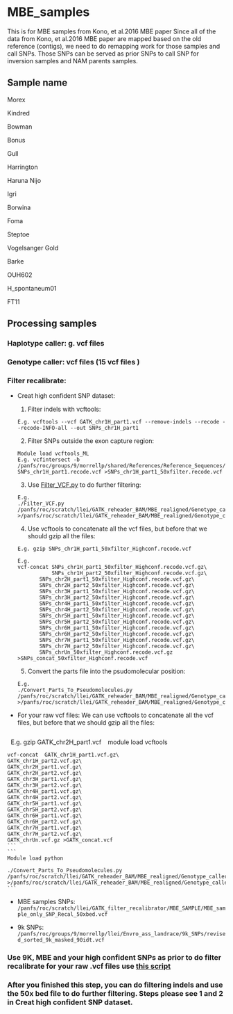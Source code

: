 # MBE_samples
This is for MBE samples from Kono, et al.2016 MBE paper
Since all of the data from Kono, et al.2016 MBE paper are mapped based on the old reference (contigs), we need to do remapping work
for those samples and call SNPs. Those SNPs can be served as prior SNPs to call SNP for inversion samples and NAM parents samples.

## Sample name

Morex

Kindred

Bowman

Bonus

Gull

Harrington

Haruna Nijo

Igri

Borwina

Foma

Steptoe

Vogelsanger Gold

Barke

OUH602

H_spontaneum01

FT11

##   Processing samples
### Haplotype caller:  g. vcf files

### Genotype caller: vcf files (15 vcf files )

### Filter recalibrate:

-   Creat high confident SNP dataset:

	1. Filter indels with vcftools:
    ```
	E.g. vcftools --vcf GATK_chr1H_part1.vcf --remove-indels --recode --recode-INFO-all --out SNPs_chr1H_part1
    ```
	2. Filter SNPs outside the exon capture region:
    ```
    Module load vcftools_ML
	E.g. vcfintersect -b /panfs/roc/groups/9/morrellp/shared/References/Reference_Sequences/Barley/Morex/captured_50x_partsRef.bed SNPs_chr1H_part1.recode.vcf >SNPs_chr1H_part1_50xfilter.recode.vcf
    ```
	3. Use [Filter_VCF.py](https://github.com/TomJKono/Misc_Utils/blob/master/Filter_VCF.py) to do further filtering:
    ```
	E.g. 
	./Filter_VCF.py /panfs/roc/scratch/llei/GATK_reheader_BAM/MBE_realigned/Genotype_caller/SNPs_chr1H_part1_50xfilter.recode.vcf >/panfs/roc/scratch/llei/GATK_reheader_BAM/MBE_realigned/Genotype_caller/High_confidentVCF/SNPs_chr1H_part1_50xfilter_Highconf.recode.vcf
    ```
	4. Use vcftools to concatenate all the vcf files, but before that we should gzip all the files: 
    ```
	E.g. gzip SNPs_chr1H_part1_50xfilter_Highconf.recode.vcf

	E.g. 
	vcf-concat SNPs_chr1H_part1_50xfilter_Highconf.recode.vcf.gz\ 
	           SNPs_chr1H_part2_50xfilter_Highconf.recode.vcf.gz\
		   SNPs_chr2H_part1_50xfilter_Highconf.recode.vcf.gz\
		   SNPs_chr2H_part2_50xfilter_Highconf.recode.vcf.gz\
		   SNPs_chr3H_part1_50xfilter_Highconf.recode.vcf.gz\
		   SNPs_chr3H_part2_50xfilter_Highconf.recode.vcf.gz\
		   SNPs_chr4H_part1_50xfilter_Highconf.recode.vcf.gz\
		   SNPs_chr4H_part2_50xfilter_Highconf.recode.vcf.gz\
		   SNPs_chr5H_part1_50xfilter_Highconf.recode.vcf.gz\
		   SNPs_chr5H_part2_50xfilter_Highconf.recode.vcf.gz\
		   SNPs_chr6H_part1_50xfilter_Highconf.recode.vcf.gz\
		   SNPs_chr6H_part2_50xfilter_Highconf.recode.vcf.gz\
		   SNPs_chr7H_part1_50xfilter_Highconf.recode.vcf.gz\
		   SNPs_chr7H_part2_50xfilter_Highconf.recode.vcf.gz\
		   SNPs_chrUn_50xfilter_Highconf.recode.vcf.gz >SNPs_concat_50xfilter_Highconf.recode.vcf
    ```
	5. Convert the parts file into the psudomolecular position:
    ```
	E.g. 
	./Convert_Parts_To_Pseudomolecules.py 	/panfs/roc/scratch/llei/GATK_reheader_BAM/MBE_realigned/Genotype_caller/High_confidentVCF/SNPs_concat_50xfilter_Highconf.recode.vcf  >/panfs/roc/scratch/llei/GATK_reheader_BAM/MBE_realigned/Genotype_caller/High_confidentVCF/SNPs_concat_Parts_To_Pseudomolecules_50xfilter_Highconf.recode.vcf
    ```
-   For your raw vcf files:
    We can use vcftools to concatenate all the vcf files, but before that we should gzip all the files: 
    ```
    E.g. gzip GATK_chr2H_part1.vcf
    ```
    ```
    module load vcftools
    
    vcf-concat  GATK_chr1H_part1.vcf.gz\
    GATK_chr1H_part2.vcf.gz\
    GATK_chr2H_part1.vcf.gz\
    GATK_chr2H_part2.vcf.gz\
    GATK_chr3H_part1.vcf.gz\
    GATK_chr3H_part2.vcf.gz\
    GATK_chr4H_part1.vcf.gz\
    GATK_chr4H_part2.vcf.gz\
    GATK_chr5H_part1.vcf.gz\
    GATK_chr5H_part2.vcf.gz\
    GATK_chr6H_part1.vcf.gz\
    GATK_chr6H_part2.vcf.gz\
    GATK_chr7H_part1.vcf.gz\
    GATK_chr7H_part2.vcf.gz\
    GATK_chrUn.vcf.gz >GATK_concat.vcf
    ```
    ```
    Module load python
    
    ./Convert_Parts_To_Pseudomolecules.py /panfs/roc/scratch/llei/GATK_reheader_BAM/MBE_realigned/Genotype_caller/GATK_concat.vcf >/panfs/roc/scratch/llei/GATK_reheader_BAM/MBE_realigned/Genotype_caller/GATK_concat_Parts_To_Pseudomolecules.vcf
    ```

-   MBE samples SNPs:
`/panfs/roc/scratch/llei/GATK_filter_recalibrator/MBE_SAMPLE/MBE_sample_only_SNP_Recal_50xbed.vcf`

- 9k SNPs:
`/panfs/roc/groups/9/morrellp/llei/Envro_ass_landrace/9k_SNPs/revised_sorted_9k_masked_90idt.vcf`

### Use 9K, MBE and your high confident SNPs as prior to do filter recalibrate for your raw .vcf files use [this script](https://github.com/lilei1/MBE_samples/blob/master/Jobs/GATK_VariantRecalibrator.job)

### After you finished this step, you can do filtering indels and use the 50x bed file to do further filtering. Steps please see 1 and 2 in Creat high confident SNP dataset.
